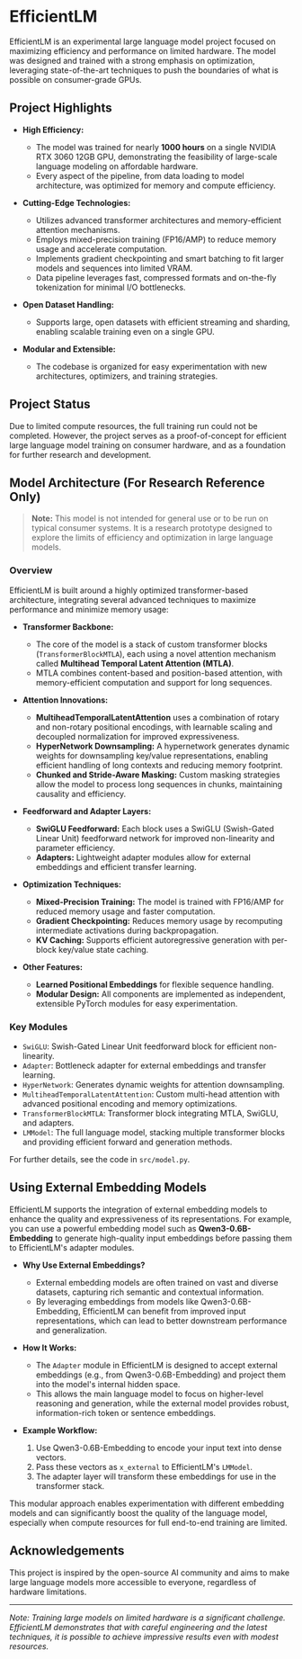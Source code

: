 # EfficientLM

EfficientLM is an experimental large language model project focused on maximizing efficiency and performance on limited hardware. The model was designed and trained with a strong emphasis on optimization, leveraging state-of-the-art techniques to push the boundaries of what is possible on consumer-grade GPUs.

## Project Highlights

- **High Efficiency:**
  - The model was trained for nearly **1000 hours** on a single NVIDIA RTX 3060 12GB GPU, demonstrating the feasibility of large-scale language modeling on affordable hardware.
  - Every aspect of the pipeline, from data loading to model architecture, was optimized for memory and compute efficiency.

- **Cutting-Edge Technologies:**
  - Utilizes advanced transformer architectures and memory-efficient attention mechanisms.
  - Employs mixed-precision training (FP16/AMP) to reduce memory usage and accelerate computation.
  - Implements gradient checkpointing and smart batching to fit larger models and sequences into limited VRAM.
  - Data pipeline leverages fast, compressed formats and on-the-fly tokenization for minimal I/O bottlenecks.

- **Open Dataset Handling:**
  - Supports large, open datasets with efficient streaming and sharding, enabling scalable training even on a single GPU.

- **Modular and Extensible:**
  - The codebase is organized for easy experimentation with new architectures, optimizers, and training strategies.

## Project Status

Due to limited compute resources, the full training run could not be completed. However, the project serves as a proof-of-concept for efficient large language model training on consumer hardware, and as a foundation for further research and development.


## Model Architecture (For Research Reference Only)

> **Note:** This model is not intended for general use or to be run on typical consumer systems. It is a research prototype designed to explore the limits of efficiency and optimization in large language models.

### Overview

EfficientLM is built around a highly optimized transformer-based architecture, integrating several advanced techniques to maximize performance and minimize memory usage:

- **Transformer Backbone:**
  - The core of the model is a stack of custom transformer blocks (`TransformerBlockMTLA`), each using a novel attention mechanism called **Multihead Temporal Latent Attention (MTLA)**.
  - MTLA combines content-based and position-based attention, with memory-efficient computation and support for long sequences.

- **Attention Innovations:**
  - **MultiheadTemporalLatentAttention** uses a combination of rotary and non-rotary positional encodings, with learnable scaling and decoupled normalization for improved expressiveness.
  - **HyperNetwork Downsampling:** A hypernetwork generates dynamic weights for downsampling key/value representations, enabling efficient handling of long contexts and reducing memory footprint.
  - **Chunked and Stride-Aware Masking:** Custom masking strategies allow the model to process long sequences in chunks, maintaining causality and efficiency.

- **Feedforward and Adapter Layers:**
  - **SwiGLU Feedforward:** Each block uses a SwiGLU (Swish-Gated Linear Unit) feedforward network for improved non-linearity and parameter efficiency.
  - **Adapters:** Lightweight adapter modules allow for external embeddings and efficient transfer learning.

- **Optimization Techniques:**
  - **Mixed-Precision Training:** The model is trained with FP16/AMP for reduced memory usage and faster computation.
  - **Gradient Checkpointing:** Reduces memory usage by recomputing intermediate activations during backpropagation.
  - **KV Caching:** Supports efficient autoregressive generation with per-block key/value state caching.

- **Other Features:**
  - **Learned Positional Embeddings** for flexible sequence handling.
  - **Modular Design:** All components are implemented as independent, extensible PyTorch modules for easy experimentation.

### Key Modules

- `SwiGLU`: Swish-Gated Linear Unit feedforward block for efficient non-linearity.
- `Adapter`: Bottleneck adapter for external embeddings and transfer learning.
- `HyperNetwork`: Generates dynamic weights for attention downsampling.
- `MultiheadTemporalLatentAttention`: Custom multi-head attention with advanced positional encoding and memory optimizations.
- `TransformerBlockMTLA`: Transformer block integrating MTLA, SwiGLU, and adapters.
- `LMModel`: The full language model, stacking multiple transformer blocks and providing efficient forward and generation methods.

For further details, see the code in `src/model.py`.


## Using External Embedding Models

EfficientLM supports the integration of external embedding models to enhance the quality and expressiveness of its representations. For example, you can use a powerful embedding model such as **Qwen3-0.6B-Embedding** to generate high-quality input embeddings before passing them to EfficientLM's adapter modules.

- **Why Use External Embeddings?**
  - External embedding models are often trained on vast and diverse datasets, capturing rich semantic and contextual information.
  - By leveraging embeddings from models like Qwen3-0.6B-Embedding, EfficientLM can benefit from improved input representations, which can lead to better downstream performance and generalization.

- **How It Works:**
  - The `Adapter` module in EfficientLM is designed to accept external embeddings (e.g., from Qwen3-0.6B-Embedding) and project them into the model's internal hidden space.
  - This allows the main language model to focus on higher-level reasoning and generation, while the external model provides robust, information-rich token or sentence embeddings.

- **Example Workflow:**
  1. Use Qwen3-0.6B-Embedding to encode your input text into dense vectors.
  2. Pass these vectors as `x_external` to EfficientLM's `LMModel`.
  3. The adapter layer will transform these embeddings for use in the transformer stack.

This modular approach enables experimentation with different embedding models and can significantly boost the quality of the language model, especially when compute resources for full end-to-end training are limited.


## Acknowledgements

This project is inspired by the open-source AI community and aims to make large language models more accessible to everyone, regardless of hardware limitations.

---

*Note: Training large models on limited hardware is a significant challenge. EfficientLM demonstrates that with careful engineering and the latest techniques, it is possible to achieve impressive results even with modest resources.*
